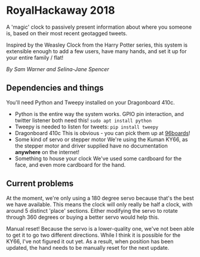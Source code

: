 # RoyalHackaway 2018

A 'magic' clock to passively present information about where you someone is, based on their most recent geotagged tweets.

Inspired by the Weasley Clock from the Harry Potter series, this system is extensible enough to add a few users, have many hands, and set it up for your entire family / flat!

*By Sam Warner and Selina-Jane Spencer*

## Dependencies and things

You'll need Python and Tweepy installed on your Dragonboard 410c.

* Python is the entire way the system works. GPIO pin interaction, and twitter listener both need this!
`sudo apt install python`
* Tweepy is needed to listen for tweets:
`pip install tweepy`
* Dragonboard 410c
This is obvious - you can pick them up at [96boards](https://www.96boards.org/)!
* Some kind of servo or stepper motor
We're using the Kuman KY66, as the stepper motor and driver supplied have no documentation **anywhere** on the internet!
* Something to house your clock
We've used some cardboard for the face, and even more cardboard for the hand.

## Current problems

At the moment, we're only using a 180 degree servo because that's the best we have available. This means the clock will only really be half a clock, with around 5 distinct 'place' sections. Either modifying the servo to rotate through 360 degrees or buying a better servo would help this.

Manual reset! Because the servo is a lower-quality one, we've not been able to get it to go two different directions. While I think it is possible for the KY66, I've not figured it out yet. As a result, when position has been updated, the hand needs to be manually reset for the next update.
